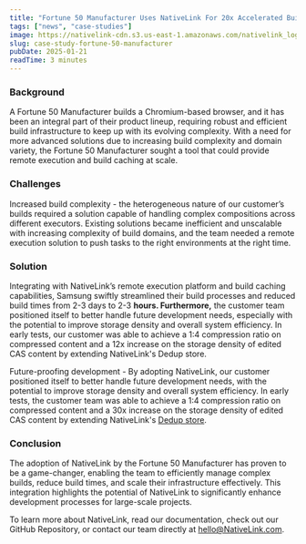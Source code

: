 ```yaml
---
title: "Fortune 50 Manufacturer Uses NativeLink For 20x Accelerated Build Speed and 30x Improved Storage Density"
tags: ["news", "case-studies"]
image: https://nativelink-cdn.s3.us-east-1.amazonaws.com/nativelink_logo.webp
slug: case-study-fortune-50-manufacturer
pubDate: 2025-01-21
readTime: 3 minutes
---
```


### Background 

A Fortune 50 Manufacturer builds a Chromium-based browser, and it has been an integral part of their product lineup, requiring robust and efficient build infrastructure to keep up with its evolving complexity. With a need for more advanced solutions due to increasing build complexity and domain variety, the Fortune 50 Manufacturer sought a tool that could provide remote execution and build caching at scale.

### Challenges 

Increased build complexity \- the heterogeneous nature of our customer’s builds required a solution capable of handling complex compositions across different executors. Existing solutions became inefficient and unscalable with increasing complexity of build domains, and the team needed a remote execution solution to push tasks to the right environments at the right time.

### Solution 

Integrating with NativeLink’s remote execution platform and build caching capabilities, Samsung swiftly streamlined their build processes and reduced build times from 2-3 days to 2-3 **hours. Furthermore,** the customer team positioned itself to better handle future development needs, especially with the potential to improve storage density and overall system efficiency. In early tests, our customer was able to achieve a 1:4 compression ratio on compressed content and a 12x increase on the storage density of edited CAS content by extending NativeLink's Dedup store.

Future-proofing development \- By adopting NativeLink, our customer positioned itself to better handle future development needs, with the potential to improve storage density and overall system efficiency. In early tests, the customer team was able to achieve a 1:4 compression ratio on compressed content and a 30x increase on the storage density of edited CAS content by extending NativeLink's [Dedup store](https://github.com/TraceMachina/nativelink/blob/main/nativelink-store/src/dedup_store.rs). 

### Conclusion 

The adoption of NativeLink by the Fortune 50 Manufacturer has proven to be a game-changer, enabling the team to efficiently manage complex builds, reduce build times, and scale their infrastructure effectively. This integration highlights the potential of NativeLink to significantly enhance development processes for large-scale projects.

To learn more about NativeLink, read our documentation, check out our GitHub Repository, or contact our team directly at [hello@NativeLink.com](mailto:hello@NativeLink.com).